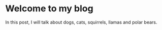 # Welcome to my blog

In this post, I will talk about dogs, cats, squirrels, llamas and polar bears.
